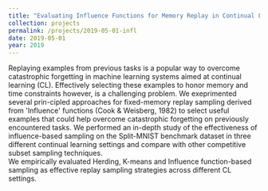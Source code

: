 ```yaml
---
title: "Evaluating Influence Functions for Memory Replay in Continual Learning"
collection: projects
permalink: /projects/2019-05-01-infl
date: 2019-05-01
year: 2019
---
```

Replaying examples from previous tasks is a popular way to overcome catastrophic forgetting in machine learning systems
aimed at continual learning (CL). Effectively selecting these examples to honor memory and time constraints however, is a 
challenging problem. We exeprimented several prin-cipled approaches for fixed-memory replay sampling derived from
'Influence' functions (Cook & Weisberg, 1982) to select useful examples that could help overcome catastrophic forgetting 
on previously encountered  tasks. We  performed  an in-depth study of the effectiveness of influence-based sampling on the 
Split-MNIST benchmark dataset in three different continual learning settings and compare with other competitive subset sampling techniques.  
We empirically evaluated Herding, K-means and Influence function-based sampling as effective replay sampling strategies across different CL settings.
